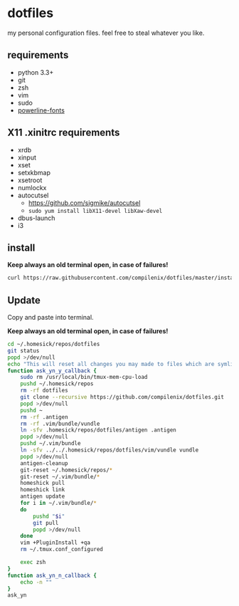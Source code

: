 # dotfiles

my personal configuration files. feel free to steal whatever you like.

## requirements
- python 3.3+
- git
- zsh
- vim
- sudo
- [powerline-fonts](https://github.com/powerline/fonts/releases)

## X11 .xinitrc requirements
- xrdb
- xinput
- xset
- setxkbmap
- xsetroot
- numlockx
- autocutsel
    - https://github.com/sigmike/autocutsel
    - `sudo yum install libX11-devel libXaw-devel`
- dbus-launch
- i3

## install
__Keep always an old terminal open, in case of failures!__

```sh
curl https://raw.githubusercontent.com/compilenix/dotfiles/master/install.sh | bash
```

## Update
Copy and paste into terminal.

__Keep always an old terminal open, in case of failures!__

```sh
cd ~/.homesick/repos/dotfiles
git status
popd >/dev/null
echo "This will reset all changes you may made to files which are symlinks at your home directory, to check this your own: \"# cd ~/.homesick/repos/dotfiles && git status\"\nDo you want preced anyway?"
function ask_yn_y_callback {
    sudo rm /usr/local/bin/tmux-mem-cpu-load
    pushd ~/.homesick/repos
    rm -rf dotfiles
    git clone --recursive https://github.com/compilenix/dotfiles.git
    popd >/dev/null
    pushd ~
    rm -rf .antigen
    rm -rf .vim/bundle/vundle
    ln -sfv .homesick/repos/dotfiles/antigen .antigen
    popd >/dev/null
    pushd ~/.vim/bundle
    ln -sfv ../../.homesick/repos/dotfiles/vim/vundle vundle
    popd >/dev/null
    antigen-cleanup
    git-reset ~/.homesick/repos/*
    git-reset ~/.vim/bundle/*
    homeshick pull
    homeshick link
    antigen update
    for i in ~/.vim/bundle/*
    do
        pushd "$i"
        git pull
        popd >/dev/null
    done
    vim +PluginInstall +qa
    rm ~/.tmux.conf_configured

    exec zsh
}
function ask_yn_n_callback {
    echo -n ""
}
ask_yn
```
